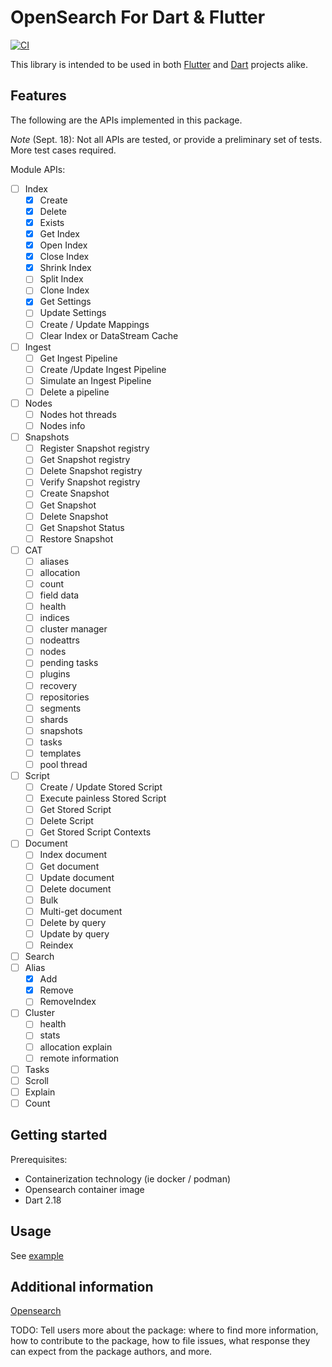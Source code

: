 # OpenSearch For Dart & Flutter
[![CI](https://github.com/Nexushunter/opensearch-dart/actions/workflows/CI.yaml/badge.svg?branch=main)](https://github.com/Nexushunter/opensearch-dart/actions/workflows/CI.yaml)

This library is intended to be used in both [Flutter](https://flutter.dev) and [Dart](https://dart.dev) projects alike.

## Features

The following are the APIs implemented in this package.

*Note* (Sept. 18): Not all APIs are tested, or provide a preliminary set of tests. More test cases required. 

Module APIs:
- [ ] Index
  - [x] Create
  - [x] Delete
  - [x] Exists
  - [X] Get Index
  - [x] Open Index
  - [x] Close Index
  - [x] Shrink Index
  - [ ] Split Index
  - [ ] Clone Index
  - [X] Get Settings
  - [ ] Update Settings
  - [ ] Create / Update Mappings
  - [ ] Clear Index or DataStream Cache
- [ ] Ingest
  - [ ] Get Ingest Pipeline
  - [ ] Create /Update Ingest Pipeline
  - [ ] Simulate an Ingest Pipeline
  - [ ] Delete a pipeline
- [ ] Nodes
  - [ ] Nodes hot threads
  - [ ] Nodes info
- [ ] Snapshots
  - [ ] Register Snapshot registry
  - [ ] Get Snapshot registry
  - [ ] Delete Snapshot registry
  - [ ] Verify Snapshot registry
  - [ ] Create Snapshot
  - [ ] Get Snapshot
  - [ ] Delete Snapshot
  - [ ] Get Snapshot Status
  - [ ] Restore Snapshot
- [ ] CAT
  -  [ ] aliases
  -  [ ] allocation
  -  [ ] count
  -  [ ] field data
  -  [ ] health
  -  [ ] indices
  -  [ ] cluster manager
  -  [ ] nodeattrs
  -  [ ] nodes
  -  [ ] pending tasks
  -  [ ] plugins
  -  [ ] recovery
  -  [ ] repositories
  -  [ ] segments
  -  [ ] shards
  -  [ ] snapshots
  -  [ ] tasks
  -  [ ] templates
  -  [ ] pool thread
- [ ] Script
  - [ ] Create / Update Stored Script
  - [ ] Execute painless Stored Script
  - [ ] Get Stored Script
  - [ ] Delete Script
  - [ ] Get Stored Script Contexts
- [ ] Document
  - [ ] Index document
  - [ ] Get document
  - [ ] Update document
  - [ ] Delete document
  - [ ] Bulk
  - [ ] Multi-get document
  - [ ] Delete by query
  - [ ] Update by query
  - [ ] Reindex
- [ ] Search
- [ ] Alias
  - [x] Add
  - [x] Remove
  - [ ] RemoveIndex
- [ ] Cluster
  - [ ] health
  - [ ] stats
  - [ ] allocation explain
  - [ ] remote information
- [ ] Tasks
- [ ] Scroll
- [ ] Explain
- [ ] Count

## Getting started

Prerequisites:
- Containerization technology (ie docker / podman)
- Opensearch container image
- Dart 2.18

## Usage

See [example](https://github.com/Nexushunter/opensearch-dart/blob/main/example/opensearch_dart_example.dart)

## Additional information

[Opensearch](https://opensearch.org)

TODO: Tell users more about the package: where to find more information, how to 
contribute to the package, how to file issues, what response they can expect 
from the package authors, and more.
